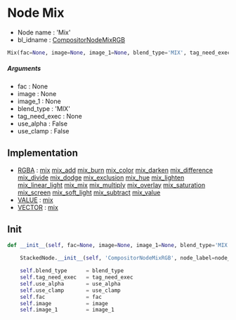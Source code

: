 # Node Mix

- Node name : 'Mix'
- bl_idname : [CompositorNodeMixRGB](https://docs.blender.org/api/current/bpy.types.CompositorNodeMixRGB.html)


``` python
Mix(fac=None, image=None, image_1=None, blend_type='MIX', tag_need_exec=None, use_alpha=False, use_clamp=False, node_label=None, node_color=None)
```
##### Arguments

- fac : None
- image : None
- image_1 : None
- blend_type : 'MIX'
- tag_need_exec : None
- use_alpha : False
- use_clamp : False

## Implementation

- [RGBA](/docs/Compositor/RGBA.md) : [mix](/docs/Compositor/socket_RGBA.md#mix) [mix_add](/docs/Compositor/socket_RGBA.md#mix_add) [mix_burn](/docs/Compositor/socket_RGBA.md#mix_burn) [mix_color](/docs/Compositor/socket_RGBA.md#mix_color) [mix_darken](/docs/Compositor/socket_RGBA.md#mix_darken) [mix_difference](/docs/Compositor/socket_RGBA.md#mix_difference) [mix_divide](/docs/Compositor/socket_RGBA.md#mix_divide) [mix_dodge](/docs/Compositor/socket_RGBA.md#mix_dodge) [mix_exclusion](/docs/Compositor/socket_RGBA.md#mix_exclusion) [mix_hue](/docs/Compositor/socket_RGBA.md#mix_hue) [mix_lighten](/docs/Compositor/socket_RGBA.md#mix_lighten) [mix_linear_light](/docs/Compositor/socket_RGBA.md#mix_linear_light) [mix_mix](/docs/Compositor/socket_RGBA.md#mix_mix) [mix_multiply](/docs/Compositor/socket_RGBA.md#mix_multiply) [mix_overlay](/docs/Compositor/socket_RGBA.md#mix_overlay) [mix_saturation](/docs/Compositor/socket_RGBA.md#mix_saturation) [mix_screen](/docs/Compositor/socket_RGBA.md#mix_screen) [mix_soft_light](/docs/Compositor/socket_RGBA.md#mix_soft_light) [mix_subtract](/docs/Compositor/socket_RGBA.md#mix_subtract) [mix_value](/docs/Compositor/socket_RGBA.md#mix_value)
- [VALUE](/docs/Compositor/VALUE.md) : [mix](/docs/Compositor/socket_VALUE.md#mix)
- [VECTOR](/docs/Compositor/VECTOR.md) : [mix](/docs/Compositor/socket_VECTOR.md#mix)

## Init

``` python
def __init__(self, fac=None, image=None, image_1=None, blend_type='MIX', tag_need_exec=None, use_alpha=False, use_clamp=False, node_label=None, node_color=None):

    StackedNode.__init__(self, 'CompositorNodeMixRGB', node_label=node_label, node_color=node_color)

    self.blend_type      = blend_type
    self.tag_need_exec   = tag_need_exec
    self.use_alpha       = use_alpha
    self.use_clamp       = use_clamp
    self.fac             = fac
    self.image           = image
    self.image_1         = image_1
```
